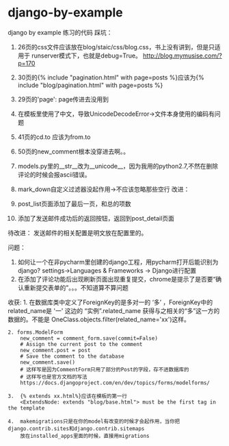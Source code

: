# django-by-example

django by example 练习的代码
踩坑：
1. 26页的css文件应该放在blog/staic/css/blog.css，书上没有讲到，但是只适用于
   runserver模式下，也就是debug=True。
   http://blog.mymusise.com/?p=170

2. 30页的{% include "pagination.html" with page=posts %}应该为{% include "blog/pagination.html" with page=posts %}
3. 29页的'page': page传进去没用到
4. 在模板里使用了中文，导致UnicodeDecodeError->文件本身使用的编码有问题
5. 41页的cd.to 应该为from.to
6. 50页的new_comment根本没穿进去啊。。
7. models.py里的__str__改为__unicode__，因为我用的python2.7,不然在删除评论的时候会报ascii错误。
8. mark_down自定义过滤器没起作用->不应该忽略那些空行
改进：
1. post_list页面添加了最后一页，和总的项数
6. 添加了发送邮件成功后的返回按钮，返回到post_detail页面

待改进：
   发送邮件的相关配置是明文放在配置里的。
   
问题：
   1. 如何让一个在非pycharm里创建的django工程，用pycharm打开后能识别为django?
      settings->Languages & Frameworks -> Django进行配置
   2. 在添加了评论功能后出现刷新页面出现重复提交，chrome是提示了是否要“确认重新提交表单的”。。。不知道算不算问题
      
      
收获:
    1. 在数据库类中定义了ForeignKey的是多对一的 ‘多’ ，ForeignKey中的related_name是 '一' 这边的 “实例”.related_name
    获得与之相关的“多”这一方的数据的。不能是 OneClass.objects.filter(related_name='xx')这样。
    
    2. forms.ModelForm 
        new_comment = comment_form.save(commit=False)
        # Assign the current post to the comment
        new_comment.post = post
        # Save the comment to the database
        new_comment.save()
        # 这样写是因为CommentForm只用了部分的Post的字段，存不进数据库的
        # 这样写也是官方文档的写法
        https://docs.djangoproject.com/en/dev/topics/forms/modelforms/
        
    3.  {% extends xx.html%}应该在模板的第一行
        <ExtendsNode: extends "blog/base.html"> must be the first tag in the template
    
    4.  makemigrations只是在你的model有改变的时候才会起作用，当你把django.contrib.sites和django.contrib.sitemaps
        放在installed_apps里面的时候，直接用migrations
